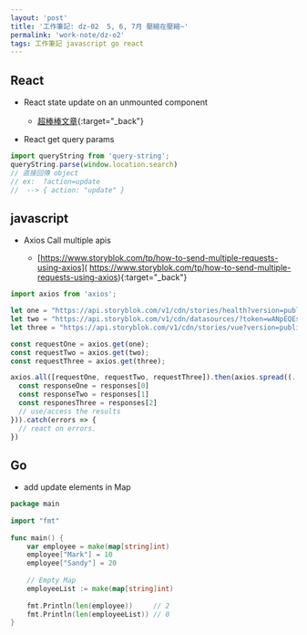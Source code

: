 ```yaml
---
layout: 'post'
title: '工作筆記: dz-02  5, 6, 7月 壓縮在壓縮~'
permalink: 'work-note/dz-o2'
tags: 工作筆記 javascript go react
---
```


## React 

- React state update on an unmounted component
   - [超棒棒文章](https://www.debuggr.io/react-update-unmounted-component/){:target="_back"}

- React get query params

~~~javascript
import queryString from 'query-string';
queryString.parse(window.location.search) 
// 直接回傳 object 
// ex:  ?action=update
//  --> { action: "update" }
~~~

## javascript 

- Axios Call multiple apis

   -  [https://www.storyblok.com/tp/how-to-send-multiple-requests-using-axios]( https://www.storyblok.com/tp/how-to-send-multiple-requests-using-axios){:target="_back"}

~~~javascript
import axios from 'axios';

let one = "https://api.storyblok.com/v1/cdn/stories/health?version=published&token=wANpEQEsMYGOwLxwXQ76Ggtt"
let two = "https://api.storyblok.com/v1/cdn/datasources/?token=wANpEQEsMYGOwLxwXQ76Ggtt"
let three = "https://api.storyblok.com/v1/cdn/stories/vue?version=published&token=wANpEQEsMYGOwLxwXQ76Ggtt"

const requestOne = axios.get(one);
const requestTwo = axios.get(two);
const requestThree = axios.get(three);

axios.all([requestOne, requestTwo, requestThree]).then(axios.spread((...responses) => {
  const responseOne = responses[0]
  const responseTwo = responses[1]
  const responesThree = responses[2]
  // use/access the results 
})).catch(errors => {
  // react on errors.
})
~~~



## Go

- add update elements in Map

~~~go
package main
 
import "fmt"
 
func main() {
    var employee = make(map[string]int)
    employee["Mark"] = 10
    employee["Sandy"] = 20
 
    // Empty Map
    employeeList := make(map[string]int)
 
    fmt.Println(len(employee))     // 2
    fmt.Println(len(employeeList)) // 0
}
~~~
